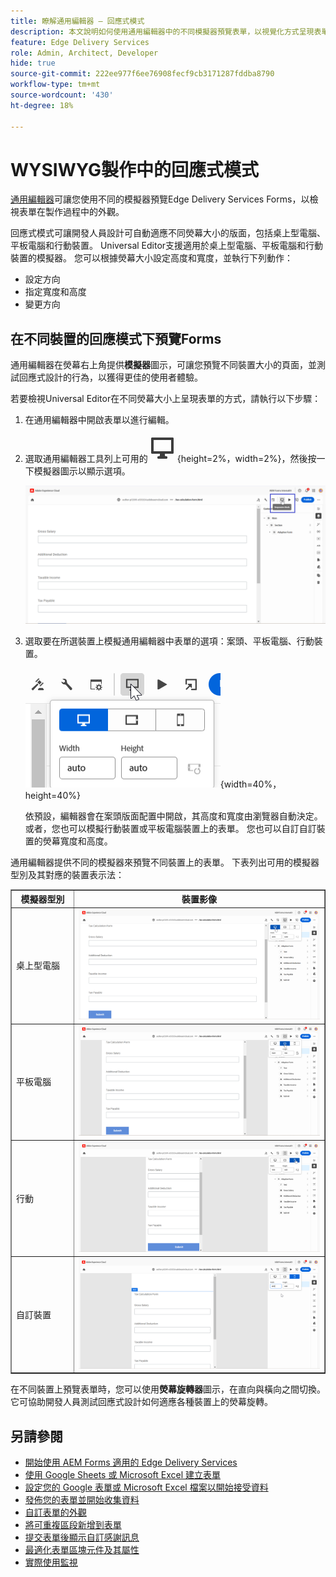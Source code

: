 ```yaml
---
title: 瞭解通用編輯器 — 回應式模式
description: 本文說明如何使用通用編輯器中的不同模擬器預覽表單，以視覺化方式呈現表單在製作期間的外觀。
feature: Edge Delivery Services
role: Admin, Architect, Developer
hide: true
source-git-commit: 222ee977f6ee76908fecf9cb3171287fddba8790
workflow-type: tm+mt
source-wordcount: '430'
ht-degree: 18%

---
```



# WYSIWYG製作中的回應式模式

[通用編輯器](/help/edge/docs/forms/universal-editor/overview-universal-editor-for-edge-delivery-services-for-forms.md)可讓您使用不同的模擬器預覽Edge Delivery Services Forms，以檢視表單在製作過程中的外觀。

回應式模式可讓開發人員設計可自動適應不同熒幕大小的版面，包括桌上型電腦、平板電腦和行動裝置。 Universal Editor支援適用於桌上型電腦、平板電腦和行動裝置的模擬器。 您可以根據熒幕大小設定高度和寬度，並執行下列動作：
* 設定方向
* 指定寬度和高度
* 變更方向

## 在不同裝置的回應模式下預覽Forms

通用編輯器在熒幕右上角提供&#x200B;**模擬器**&#x200B;圖示，可讓您預覽不同裝置大小的頁面，並測試回應式設計的行為，以獲得更佳的使用者體驗。

若要檢視Universal Editor在不同熒幕大小上呈現表單的方式，請執行以下步驟：

1. 在通用編輯器中開啟表單以進行編輯。
1. 選取通用編輯器工具列上可用的![模擬器圖示](/help/edge/docs/forms/universal-editor/assets/emulator.png){height=2%，width=2%}，然後按一下模擬器圖示以顯示選項。

   ![回應模式](/help/edge/docs/forms/universal-editor/assets/universal-editor-emulator.png)

1. 選取要在所選裝置上模擬通用編輯器中表單的選項：案頭、平板電腦、行動裝置。

   ![回應式模式](/help/edge/docs/forms/universal-editor/assets/ue-responsivemode.png){width=40%，height=40%}

   依預設，編輯器會在案頭版面配置中開啟，其高度和寬度由瀏覽器自動決定。 或者，您也可以模擬行動裝置或平板電腦裝置上的表單。 您也可以自訂自訂裝置的熒幕寬度和高度。

通用編輯器提供不同的模擬器來預覽不同裝置上的表單。 下表列出可用的模擬器型別及其對應的裝置表示法：

<table border="1" style="text-align:" left; border-collapse: collapse;">
    <tr>
        <th style="width: 20%">模擬器型別</th>
        <th style="width: 80%">裝置影像</th>
    </tr>
    <tr>
        <td style="width: 20%">桌上型電腦</td>
        <td style="width: 80%"><img src="/help/edge/docs/forms/universal-editor/assets/universal-editor-desktop.png" alt="案頭模擬器" style="width: auto; height: auto"></td>
    </tr>
    <tr>
        <td style="width: 20%">平板電腦</td>
        <td style="width: 80%"><img src="/help/edge/docs/forms/universal-editor/assets/universal-editor-tab.png" alt="平板電腦模擬器" style="width: auto; height: auto"></td>
    </tr>
    <tr>
        <td style="width: 20%">行動</td>
        <td style="width: 80%"><img src="/help/edge/docs/forms/universal-editor/assets/universal-editor-mobile.png" alt="行動模擬器" style="width: auto; height: auto"></td>
    </tr>
    <tr>
        <td style="width: 20%">自訂裝置</td>
        <td style="width: 80%"><img src="/help/edge/docs/forms/universal-editor/assets/universal-editor-custom.png" alt="自訂裝置模擬器" style="width: auto; height: auto"></td>
    </tr>
</table>

在不同裝置上預覽表單時，您可以使用&#x200B;**熒幕旋轉器**&#x200B;圖示，在直向與橫向之間切換。 它可協助開發人員測試回應式設計如何適應各種裝置上的熒幕旋轉。

## 另請參閱

* [開始使用 AEM Forms 適用的 Edge Delivery Services](/help/edge/docs/forms/tutorial.md)
* [使用 Google Sheets 或 Microsoft Excel 建立表單](/help/edge/docs/forms/create-forms.md)
* [設定您的 Google 表單或 Microsoft Excel 檔案以開始接受資料](/help/edge/docs/forms/submit-forms.md)
* [發佈您的表單並開始收集資料](/help/edge/docs/forms/publish-forms.md)
* [自訂表單的外觀](/help/edge/docs/forms/style-theme-forms.md)
* [將可重複區段新增到表單](/help/edge/docs/forms/repeatable-forms.md)
* [提交表單後顯示自訂感謝訊息](/help/edge/docs/forms/thank-you-page-form.md)
* [最適化表單區塊元件及其屬性](/help/edge/docs/forms/form-components.md)
* [實際使用監視](https://www.aem.live/developer/rum#authentication)


